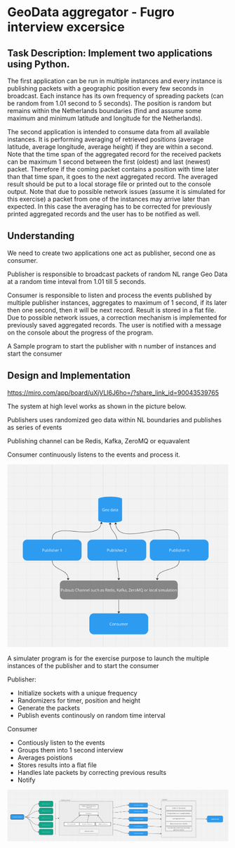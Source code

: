  # GeoData aggregator - Fugro interview excersice

## Task Description:  Implement two applications using Python. 

The first application can be run in multiple instances and every instance is publishing packets with a geographic position every few seconds in broadcast. Each instance has its own frequency of spreading packets (can be random from 1.01 second to 5 seconds). The position is random but remains within the Netherlands boundaries (find and assume some maximum and minimum latitude and longitude for the Netherlands). 
 
The second application is intended to consume data from all available instances. It is performing averaging of retrieved positions (average latitude, average longitude, average height) if they are within a second. Note that the time span of the aggregated record for the received packets can be maximum 1 second between the first (oldest) and last (newest) packet. Therefore if the coming packet contains a position with time later than that time span, it goes to the next aggregated record.  The averaged result should be put to a local storage file or printed out to the console output.  Note that due to possible network issues (assume it is simulated for this exercise) a packet from one of the instances may arrive later than expected. In this case the averaging has to be corrected for previously printed aggregated records and the user has to be notified as well.

## Understanding

We need to create two applications one act as publisher, second one as consumer.

Publisher is responsible to broadcast packets of random NL range Geo Data at a random time inteval from 1.01 till 5 seconds.

Consumer is responsible to listen and process the events published by multiple publisher instances, aggregates to maximum of 1 second, if its later then one second, then it will be next record. 
Result is stored in a flat file. Due to possible network issues, a correction mechanism is implemented for previously saved aggregated records. The user is notified with a message on the console about the progress of the program.

A Sample program to start the publisher with n number of instances and start the consumer 


## Design and Implementation

https://miro.com/app/board/uXjVLl6J6ho=/?share_link_id=90043539765

The system at high level works as shown in the picture below.

Publishers uses randomized geo data within NL boundaries and publishes as series of events

Publishing channel can be Redis, Kafka, ZeroMQ or equavalent

Consumer continuously listens to the events and process it.

![high level design](image.png)

A simulater program is for the exercise purpose to launch the multiple instances of the publisher and to start the consumer

Publisher:
- Initialize sockets with a unique frequency
- Randomizers for timer, position and height
- Generate the packets
- Publish events continously on random time interval

Consumer
- Contiously listen to the events 
- Groups them into 1 second interview
- Averages poistions
- Stores results into a flat file
- Handles late packets by correcting previous results
- Notify

![system architecture](image-1.png)








